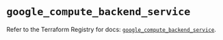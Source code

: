 # `google_compute_backend_service`

Refer to the Terraform Registry for docs: [`google_compute_backend_service`](https://registry.terraform.io/providers/hashicorp/google/5.39.0/docs/resources/compute_backend_service).
